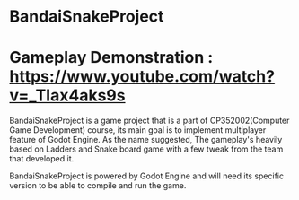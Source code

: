 # BandaiSnakeProject
# Gameplay Demonstration : https://www.youtube.com/watch?v=_TIax4aks9s

BandaiSnakeProject is a game project that is a part of CP352002(Computer Game Development) course, its main goal is to implement multiplayer feature of Godot Engine.
As the name suggested, The gameplay's heavily based on Ladders and Snake board game with a few tweak from the team that developed it.

BandaiSnakeProject is powered by Godot Engine and will need its specific version to be able to compile and run the game.
